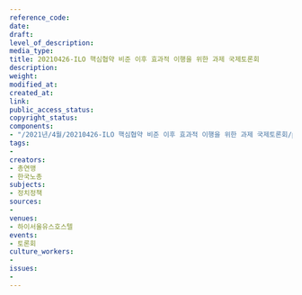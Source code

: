 ```yaml
---
reference_code: 
date: 
draft: 
level_of_description: 
media_type: 
title: 20210426-ILO 핵심협약 비준 이후 효과적 이행을 위한 과제 국제토론회
description: 
weight: 
modified_at: 
created_at: 
link: 
public_access_status: 
copyright_status: 
components:
- "/2021년/4월/20210426-ILO 핵심협약 비준 이후 효과적 이행을 위한 과제 국제토론회/photo_2021-04-26_17-52-45.jpg"
tags:
- 
creators:
- 총연맹
- 한국노총
subjects:
- 정치정책
sources:
- 
venues:
- 하이서울유스호스텔
events:
- 토론회
culture_workers:
- 
issues:
- 
---
```

